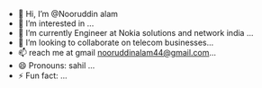 - 👋 Hi, I’m @Nooruddin alam
- 👀 I’m interested in ...
- 🌱 I’m currently Engineer at Nokia solutions and network india ...
- 💞️ I’m looking to collaborate on telecom businesses...
- 📫 reach me at gmail nooruddinalam44@gmail.com...
- 😄 Pronouns: sahil ...
- ⚡ Fun fact: ...

<!---
Nooruddin/Nooruddin is a ✨ special ✨ repository because its `README.md` (this file) appears on your GitHub profile.
You can click the Preview link to take a look at your changes.
--->
